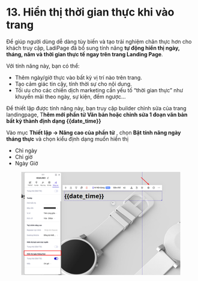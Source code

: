 # 13. Hiển thị thời gian thực khi vào trang

Để giúp người dùng dễ dàng tùy biến và tạo trải nghiệm chân thực hơn cho khách truy cập, LadiPage đã bổ sung tính năng **tự động hiển thị ngày, tháng, năm và thời gian thực tế ngay trên trang Landing Page**.

Với tính năng này, bạn có thể:

* Thêm ngày/giờ thực vào bất kỳ vị trí nào trên trang.
* Tạo cảm giác tin cậy, tính thời sự cho nội dung.
* Tối ưu cho các chiến dịch marketing cần yếu tố “thời gian thực” như khuyến mãi theo ngày, sự kiện, đếm ngược…

Để thiết lập được tính năng này, bạn truy cập builder chỉnh sửa của trang landingpage, T**hêm mới phần tử Văn bản hoặc chỉnh sửa 1 đoạn văn bản bất kỳ  thành định dạng \{{date\_time\}}**

Vào mục **Thiết lập -> Nâng cao của phần tử** , chọn **Bật tính năng ngày tháng thực** và chọn kiểu định dạng muốn hiển thị&#x20;

* Chỉ ngày
* Chỉ giờ&#x20;
* Ngày Giờ&#x20;

<figure><img src="../.gitbook/assets/image (1448).png" alt=""><figcaption></figcaption></figure>

